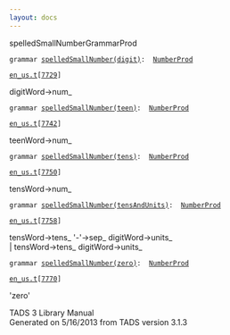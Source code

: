 ```yaml
---
layout: docs
---
```

<span class="title">spelledSmallNumber</span><span class="type">GrammarProd</span>

`grammar `<span class="classExtLink">[`spelledSmallNumber(digit)`](../object/spelledSmallNumber(digit).html)</span>` :   `[`NumberProd`](../object/NumberProd.html)

[`en_us.t`](../file/en_us.t.html)`[`[`7729`](../source/en_us.t.html#7729)`]`



digitWord-\>num\_



`grammar `<span class="classExtLink">[`spelledSmallNumber(teen)`](../object/spelledSmallNumber(teen).html)</span>` :   `[`NumberProd`](../object/NumberProd.html)

[`en_us.t`](../file/en_us.t.html)`[`[`7742`](../source/en_us.t.html#7742)`]`



teenWord-\>num\_



`grammar `<span class="classExtLink">[`spelledSmallNumber(tens)`](../object/spelledSmallNumber(tens).html)</span>` :   `[`NumberProd`](../object/NumberProd.html)

[`en_us.t`](../file/en_us.t.html)`[`[`7750`](../source/en_us.t.html#7750)`]`



tensWord-\>num\_



`grammar `<span class="classExtLink">[`spelledSmallNumber(tensAndUnits)`](../object/spelledSmallNumber(tensAndUnits).html)</span>` :   `[`NumberProd`](../object/NumberProd.html)

[`en_us.t`](../file/en_us.t.html)`[`[`7758`](../source/en_us.t.html#7758)`]`



tensWord-\>tens\_ '-'-\>sep\_ digitWord-\>units\_  
\| tensWord-\>tens\_ digitWord-\>units\_  



`grammar `<span class="classExtLink">[`spelledSmallNumber(zero)`](../object/spelledSmallNumber(zero).html)</span>` :   `[`NumberProd`](../object/NumberProd.html)

[`en_us.t`](../file/en_us.t.html)`[`[`7770`](../source/en_us.t.html#7770)`]`



'zero'





TADS 3 Library Manual  
Generated on 5/16/2013 from TADS version 3.1.3


